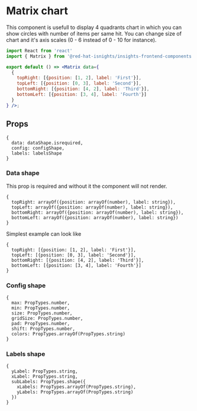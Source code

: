 # Matrix chart

This component is usefull to display 4 quadrants chart in which you can show circles with number of items per same hit.
You can change size of chart and it's axis scales (0 - 6 instead of 0 - 10 for instance).

```jsx
import React from 'react'
import { Matrix } from '@red-hat-isnights/insights-frontend-components';

export default () => <Matrix data={
  {
    topRight: [{position: [1, 2], label: 'First'}],
    topLeft: [{position: [0, 3], label: 'Second'}],
    bottomRight: [{position: [4, 2], label: 'Third'}],
    bottomLeft: [{position: [3, 4], label: 'Fourth'}]
  }
} />;
```

## Props

```JS
{
  data: dataShape.isrequired,
  config: configShape,
  labels: labelsShape
}
```

### Data shape

This prop is required and without it the component will not render.

```JS
{
  topRight: arrayOf({position: arrayOf(number), label: string}),
  topLeft: arrayOf({position: arrayOf(number), label: string}),
  bottomRight: arrayOf({position: arrayOf(number), label: string}),
  bottomLeft: arrayOf({position: arrayOf(number), label: string})
}
```

Simplest example can look like

```JS
{
  topRight: [{position: [1, 2], label: 'First'}],
  topLeft: [{position: [0, 3], label: 'Second'}],
  bottomRight: [{position: [4, 2], label: 'Third'}],
  bottomLeft: [{position: [3, 4], label: 'Fourth'}]
}
```

### Config shape

```JS
{
  max: PropTypes.number,
  min: PropTypes.number,
  size: PropTypes.number,
  gridSize: PropTypes.number,
  pad: PropTypes.number,
  shift: PropTypes.number,
  colors: PropTypes.arrayOf(PropTypes.string)
}
```

### Labels shape

```JS
{
  yLabel: PropTypes.string,
  xLabel: PropTypes.string,
  subLabels: PropTypes.shape({
    xLabels: PropTypes.arrayOf(PropTypes.string),
    yLabels: PropTypes.arrayOf(PropTypes.string)
  })
}
```
